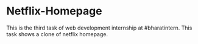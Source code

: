 # Netflix-Homepage
This is the third task of web development internship at #bharatintern. This task shows a clone of netflix homepage. 
